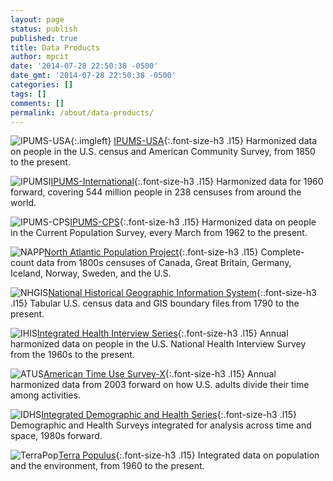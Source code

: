 ```yaml
---
layout: page
status: publish
published: true
title: Data Products
author: mpcit
date: '2014-07-28 22:50:38 -0500'
date_gmt: '2014-07-28 22:50:38 -0500'
categories: []
tags: []
comments: []
permalink: /about/data-products/
---
```


![IPUMS-USA]({{site.urlimg}}/from_wp/logoIPUMSUSA.png){:.imgleft} [IPUMS-USA](http://usa.ipums.org/usa/){:.font-size-h3 .l15}
Harmonized data on people in the U.S. census and American Community Survey, from 1850 to the present.

![IPUMSI]({{site.urlimg}}/from_wp/logoIPUMSI.png)[IPUMS-International](http://international.ipums.org/international/){:.font-size-h3 .l15}
Harmonized data for 1960 forward, covering 544 million people in 238 censuses from around the world.

![IPUMS-CPS]({{site.urlimg}}/from_wp/logoIPUMSCPS.png)[IPUMS-CPS](http://cps.ipums.org/cps/){:.font-size-h3 .l15}
Harmonized data on people in the Current Population Survey, every March from 1962 to the present.

![NAPP]({{site.urlimg}}/from_wp/logoNAPP.png)[North Atlantic Population Project](http://www.nappdata.org){:.font-size-h3 .l15}
Complete-count data from 1800s censuses of Canada, Great Britain, Germany, Iceland, Norway, Sweden, and the U.S.

![NHGIS]({{site.urlimg}}/from_wp/logoNHGIS.png)[National Historical Geographic Information System](http://www.nhgis.org){:.font-size-h3 .l15}
Tabular U.S. census data and GIS boundary files from 1790 to the present.
 
![IHIS]({{site.urlimg}}/from_wp/logoIHIS.png)[Integrated Health Interview Series](http://www.ihis.us){:.font-size-h3 .l15}
Annual harmonized data on people in the U.S. National Health Interview Survey from the 1960s to the present.

![ATUS]({{site.urlimg}}/from_wp/logoATUS.png)[American Time Use Survey-X](http://www.atusdata.org){:.font-size-h3 .l15}
Annual harmonized data from 2003 forward on how U.S. adults divide their time among activities.

![IDHS]({{site.urlimg}}/from_wp/logoIDHS.png)[Integrated Demographic and Health Series](http://www.idhsdata.org){:.font-size-h3 .l15}
Demographic and Health Surveys integrated for analysis across time and space, 1980s forward.

![TerraPop]({{site.urlimg}}/from_wp/logoTerrapop.png)[Terra Populus](http://www.terrapop.org){:.font-size-h3 .l15}
Integrated data on population and the environment, from 1960 to the present.
